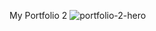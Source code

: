 My Portfolio 2
![portfolio-2-hero](https://github.com/sougata-github/portfolio/assets/102734212/d97804c3-98c2-4033-b970-e2d5a50829d7)
